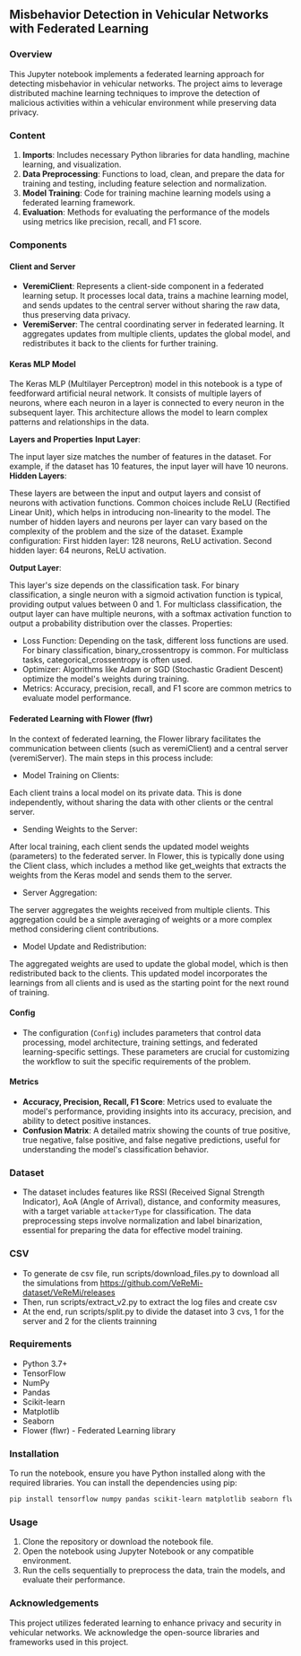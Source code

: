 ## Misbehavior Detection in Vehicular Networks with Federated Learning

### Overview

This Jupyter notebook implements a federated learning approach for detecting misbehavior in vehicular networks. The project aims to leverage distributed machine learning techniques to improve the detection of malicious activities within a vehicular environment while preserving data privacy.

### Content

1. **Imports**: Includes necessary Python libraries for data handling, machine learning, and visualization.
2. **Data Preprocessing**: Functions to load, clean, and prepare the data for training and testing, including feature selection and normalization.
3. **Model Training**: Code for training machine learning models using a federated learning framework.
4. **Evaluation**: Methods for evaluating the performance of the models using metrics like precision, recall, and F1 score.

### Components

#### Client and Server

- **VeremiClient**: Represents a client-side component in a federated learning setup. It processes local data, trains a machine learning model, and sends updates to the central server without sharing the raw data, thus preserving data privacy.
- **VeremiServer**: The central coordinating server in federated learning. It aggregates updates from multiple clients, updates the global model, and redistributes it back to the clients for further training.

#### Keras MLP Model
The Keras MLP (Multilayer Perceptron) model in this notebook is a type of feedforward artificial neural network. It consists of multiple layers of neurons, where each neuron in a layer is connected to every neuron in the subsequent layer. This architecture allows the model to learn complex patterns and relationships in the data.

**Layers and Properties**
**Input Layer**:

The input layer size matches the number of features in the dataset. For example, if the dataset has 10 features, the input layer will have 10 neurons.
**Hidden Layers**:

These layers are between the input and output layers and consist of neurons with activation functions. Common choices include ReLU (Rectified Linear Unit), which helps in introducing non-linearity to the model. The number of hidden layers and neurons per layer can vary based on the complexity of the problem and the size of the dataset.
Example configuration:
First hidden layer: 128 neurons, ReLU activation.
Second hidden layer: 64 neurons, ReLU activation.

**Output Layer**:

This layer's size depends on the classification task. For binary classification, a single neuron with a sigmoid activation function is typical, providing output values between 0 and 1. For multiclass classification, the output layer can have multiple neurons, with a softmax activation function to output a probability distribution over the classes.
Properties:

- Loss Function: Depending on the task, different loss functions are used. For binary classification, binary_crossentropy is common. For multiclass tasks, categorical_crossentropy is often used.
- Optimizer: Algorithms like Adam or SGD (Stochastic Gradient Descent) optimize the model's weights during training.
- Metrics: Accuracy, precision, recall, and F1 score are common metrics to evaluate model performance.

#### Federated Learning with Flower (flwr)
In the context of federated learning, the Flower library facilitates the communication between clients (such as veremiClient) and a central server (veremiServer). The main steps in this process include:

- Model Training on Clients:

Each client trains a local model on its private data. This is done independently, without sharing the data with other clients or the central server.
- Sending Weights to the Server:

After local training, each client sends the updated model weights (parameters) to the federated server. In Flower, this is typically done using the Client class, which includes a method like get_weights that extracts the weights from the Keras model and sends them to the server.
- Server Aggregation:

The server aggregates the weights received from multiple clients. This aggregation could be a simple averaging of weights or a more complex method considering client contributions.
- Model Update and Redistribution:

The aggregated weights are used to update the global model, which is then redistributed back to the clients. This updated model incorporates the learnings from all clients and is used as the starting point for the next round of training.

#### Config

- The configuration (`Config`) includes parameters that control data processing, model architecture, training settings, and federated learning-specific settings. These parameters are crucial for customizing the workflow to suit the specific requirements of the problem.

#### Metrics

- **Accuracy, Precision, Recall, F1 Score**: Metrics used to evaluate the model's performance, providing insights into its accuracy, precision, and ability to detect positive instances.
- **Confusion Matrix**: A detailed matrix showing the counts of true positive, true negative, false positive, and false negative predictions, useful for understanding the model's classification behavior.

### Dataset

- The dataset includes features like RSSI (Received Signal Strength Indicator), AoA (Angle of Arrival), distance, and conformity measures, with a target variable `attackerType` for classification. The data preprocessing steps involve normalization and label binarization, essential for preparing the data for effective model training.

### CSV
- To generate de csv file, run scripts/download_files.py to download all the simulations from https://github.com/VeReMi-dataset/VeReMi/releases
- Then, run scripts/extract_v2.py to extract the log files and create csv
- At the end, run scripts/split.py to divide the dataset into 3 cvs, 1 for the server and 2 for the clients trainning

### Requirements

- Python 3.7+
- TensorFlow
- NumPy
- Pandas
- Scikit-learn
- Matplotlib
- Seaborn
- Flower (flwr) - Federated Learning library

### Installation

To run the notebook, ensure you have Python installed along with the required libraries. You can install the dependencies using pip:

```bash
pip install tensorflow numpy pandas scikit-learn matplotlib seaborn flwr
```

### Usage

1. Clone the repository or download the notebook file.
2. Open the notebook using Jupyter Notebook or any compatible environment.
3. Run the cells sequentially to preprocess the data, train the models, and evaluate their performance.

### Acknowledgements

This project utilizes federated learning to enhance privacy and security in vehicular networks. We acknowledge the open-source libraries and frameworks used in this project.